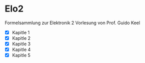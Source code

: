 # Elo2

Formelsammlung zur Elektronik 2 Vorlesung von Prof. Guido Keel

- [x] Kapitle 1
- [x] Kapitle 2
- [x] Kapitle 3
- [x] Kapitle 4
- [x] Kapitle 5
